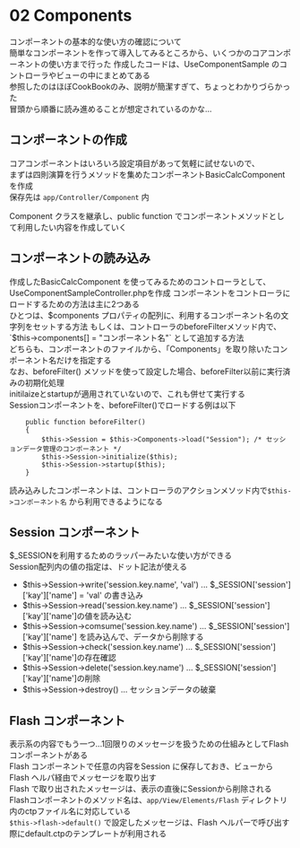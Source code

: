 # 02 Components
コンポーネントの基本的な使い方の確認について  
簡単なコンポーネントを作って導入してみるところから、いくつかのコアコンポーネントの使い方まで行った
作成したコードは、UseComponentSample のコントローラやビューの中にまとめてある  
参照したのはほぼCookBookのみ、説明が簡潔すぎて、ちょっとわかりづらかった  
冒頭から順番に読み進めることが想定されているのかな…

## コンポーネントの作成
コアコンポーネントはいろいろ設定項目があって気軽に試せないので、  
まずは四則演算を行うメソッドを集めたコンポーネントBasicCalcComponentを作成  
保存先は `app/Controller/Component` 内  

Component クラスを継承し、public function でコンポーネントメソッドとして利用したい内容を作成していく

## コンポーネントの読み込み
作成したBasicCalcComponent を使ってみるためのコントローラとして、UseComponentSampleController.phpを作成
コンポーネントをコントローラにロードするための方法は主に2つある  
ひとつは、$components プロパティの配列に、利用するコンポーネント名の文字列をセットする方法  
もしくは、コントローラのbeforeFilterメソッド内で、`$this->components[] = "コンポーネント名"` として追加する方法  
どちらも、コンポーネントのファイルから、「Components」を取り除いたコンポーネント名だけを指定する  
なお、beforeFilter() メソッドを使って設定した場合、beforeFilter以前に実行済みの初期化処理  
initilaizeとstartupが適用されていないので、これも併せて実行する  
Sessionコンポーネントを、beforeFilter()でロードする例は以下
```
    public function beforeFilter()
    {
        $this->Session = $this->Components->load("Session"); /* セッションデータ管理のコンポーネント */
        $this->Session->initialize($this);
        $this->Session->startup($this);
    }
```

読み込みしたコンポーネントは、コントローラのアクションメソッド内で`$this->コンポーネント名` から利用できるようになる  


## Session コンポーネント
$_SESSIONを利用するためのラッパーみたいな使い方ができる  
Session配列内の値の指定は、ドット記法が使える
- $this->Session->write('session.key.name', 'val') ... $_SESSION['session']['kay']['name'] = 'val' の書き込み
- $this->Session->read('session.key.name') ... $_SESSION['session']['kay']['name']の値を読み込む
- $this->Session->comsume('session.key.name') ... $_SESSION['session']['kay']['name'] を読み込んで、データから削除する
- $this->Session->check('session.key.name') ... $_SESSION['session']['kay']['name']の存在確認
- $this->Session->delete('session.key.name') ... $_SESSION['session']['kay']['name']の削除
- $this->Session->destroy() ... セッションデータの破棄

## Flash コンポーネント
表示系の内容でもう一つ...1回限りのメッセージを扱うための仕組みとしてFlashコンポーネントがある  
Flash コンポーネントで任意の内容をSession に保存しておき、ビューからFlash ヘルパ経由でメッセージを取り出す  
Flash で取り出されたメッセージは、表示の直後にSessionから削除される  
Flashコンポーネントのメソッド名は、`app/View/Elements/Flash` ディレクトリ内のctpファイル名に対応している  
`$this->flash->default()` で設定したメッセージは、Flash ヘルパーで呼び出す際にdefault.ctpのテンプレートが利用される  
